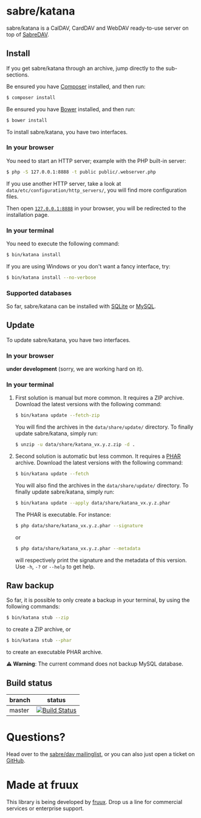 # sabre/katana

sabre/katana is a CalDAV, CardDAV and WebDAV ready-to-use server on top of
[SabreDAV][0].

## Install

If you get sabre/katana through an archive, jump directly to the sub-sections.

Be ensured you have [Composer][1] installed, and then run:

```sh
$ composer install
```

Be ensured you have [Bower][5] installed, and then run:

```sh
$ bower install
```

To install sabre/katana, you have two interfaces.

### In your browser

You need to start an HTTP server; example with the PHP built-in server:

```sh
$ php -S 127.0.0.1:8888 -t public public/.webserver.php
```

If you use another HTTP server, take a look at
`data/etc/configuration/http_servers/`, you will find more configuration files.

Then open [`127.0.0.1:8888`](http://127.0.0.1:8888) in your browser, you will be
redirected to the installation page.

### In your terminal

You need to execute the following command:

 ```sh
 $ bin/katana install
 ```

 If you are using Windows or you don't want a fancy interface, try:

 ```sh
 $ bin/katana install --no-verbose
 ```

### Supported databases

So far, sabre/katana can be installed with [SQLite][6] or [MySQL][7].

## Update

To update sabre/katana, you have two interfaces.

### In your browser

**under development** (sorry, we are working hard on it).

### In your terminal

  1. First solution is manual but more common. It requires a ZIP archive.
     Download the latest versions with the following command:

     ```sh
     $ bin/katana update --fetch-zip
     ```

     You will find the archives in the `data/share/update/` directory. To
     finally update sabre/katana, simply run:

     ```sh
     $ unzip -u data/share/katana_vx.y.z.zip -d .
     ```

  2. Second solution is automatic but less common. It requires a [PHAR][8]
     archive. Download the latest versions with the following command:

     ```sh
     $ bin/katana update --fetch
     ```

     You will also find the archives in the `data/share/update/` directory. To
     finally update sabre/katana, simply run:

     ```sh
     $ bin/katana update --apply data/share/katana_vx.y.z.phar
     ```

     The PHAR is executable. For instance:

     ```sh
     $ php data/share/katana_vx.y.z.phar --signature
     ```

     or

     ```sh
     $ php data/share/katana_vx.y.z.phar --metadata
     ```

     will respectively print the signature and the metadata of this version. Use
     `-h`, `-?` or `--help` to get help.

## Raw backup

So far, it is possible to only create a backup in your terminal, by using the
following commands:

```sh
$ bin/katana stub --zip
```

to create a ZIP archive, or

```sh
$ bin/katana stub --phar
```

to create an executable PHAR archive.

**⚠️ Warning**: The current command does not backup MySQL database.

## Build status

| branch | status |
| ------ | ------ |
| master | [![Build Status](https://travis-ci.org/fruux/sabre-katana.png?branch=master)](https://travis-ci.org/fruux/sabre-katana) |


# Questions?

Head over to the [sabre/dav mailinglist][2], or you can also just open a ticket
on [GitHub][3].


# Made at fruux

This library is being developed by [fruux][4]. Drop us a line for commercial
services or enterprise support.

[0]: http://sabre.io/
[1]: http://getcomposer.org/
[2]: http://groups.google.com/group/sabredav-discuss
[3]: https://github.com/fruux/sabre-katana/issues/
[4]: https://fruux.com/
[5]: http://bower.io/
[6]: http://sqlite.org/
[7]: http://mysql.com/
[8]: http://php.net/phar
